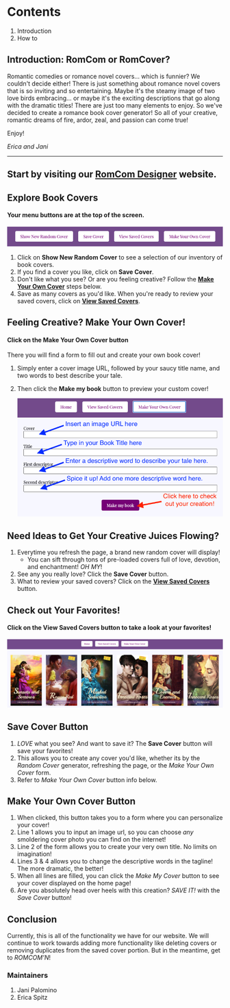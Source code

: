 # Contents
1. Introduction
2. How to

## Introduction: RomCom or RomCover?
Romantic comedies or romance novel covers... which is funnier? We couldn't decide either! There is just something about romance novel covers that is so inviting and so entertaining. Maybe it's the steamy image of two love birds embracing... or maybe it's the exciting descriptions that go along with the dramatic titles! There are just too many elements to enjoy. So we've decided to create a romance book cover generator! So all of your creative, romantic dreams of fire, ardor, zeal, and passion can come true! 

Enjoy!

_Erica and Jani_

---

## Start by visiting our [RomCom Designer](https://e-spitz.github.io/romcom/) website. 


## Explore Book Covers

#### Your menu buttons are at the top of the screen.

   ![Menu Buttons](readme-assets/Home%20Page%20Menu.png)

1. Click on **Show New Random Cover** to see a selection of our inventory of book covers.
2. If you find a cover you like, click on **Save Cover**.
3. Don't like what you see? Or are you feeling creative? Follow the [**Make Your Own Cover**](https://github.com/e-spitz/romcom/blob/readme/first-draft-edits/README.md#feeling-creative-make-your-own-cover) steps below.
3. Save as many covers as you'd like. When you're ready to review your saved covers, click on [**View Saved Covers**](https://github.com/e-spitz/romcom/blob/main/README.md#check-out-your-favorites).
    

## Feeling Creative? Make Your Own Cover!

#### Click on the **Make Your Own Cover** button

There you will find a form to fill out and create your own book cover!
1. Simply enter a cover image URL, followed by your saucy title name, and two words to best describe your tale.
2. Then click the **Make my book** button to preview your custom cover!

    ![Make Your Cover Form](readme-assets/Cover-form.png)
    
## Need Ideas to Get Your Creative Juices Flowing?
1. Everytime you refresh the page, a brand new random cover will display!
   - You can sift through tons of pre-loaded covers full of love, devotion, and enchantment! _*OH MY*_!
3. See any you really love? Click the **Save Cover** button.
4. What to review your saved covers? Click on the [**View Saved Covers**](https://github.com/e-spitz/romcom/blob/main/README.md#check-out-your-favorites) button.

## Check out Your Favorites!

#### Click on the **View Saved Covers** button to take a look at your favorites!

   ![View Your Saved Covers](readme-assets/View-Saved-Covers.png)


## Save Cover Button
1. _*LOVE*_ what you see? And want to save it? The **Save Cover** button will save your favorites!
2. This allows you to create any cover you'd like, whether its by the _Random Cover_ generator, refreshing the page, or the *Make Your Own Cover* form.
3. Refer to *Make Your Own Cover* button info below.



## Make Your Own Cover Button
1. When clicked, this button takes you to a form where you can personalize your cover!
2. Line 1 allows you to input an image url, so you can choose _any_ smoldering cover photo you can find on the internet!
3. Line 2 of the form allows you to create your very own title. No limits on imagination!
4. Lines 3 & 4 allows you to change the descriptive words in the tagline! The more dramatic, the better!
5. When all lines are filled,  you can click the *Make My Cover* button to see your cover displayed on the home page!
6. Are you absolutely head over heels with this creation? _SAVE IT!_ with the _Save Cover_ button!

## Conclusion
Currently, this is all of the functionality we have for our website. We will continue to work towards adding more functionality like deleting covers or removing duplicates from the saved cover portion. But in the meantime, get to *ROMCOM'N*!

### Maintainers
1. Jani Palomino
2. Erica Spitz
